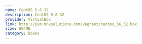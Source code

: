 ```yaml
---
name: CentOS 5.6 32
description: CentOS 5.6 32
provider: VirtualBox
link: http://yum.mnxsolutions.com/vagrant/centos_56_32.box
size: 804MB
category: boxes
---
```

